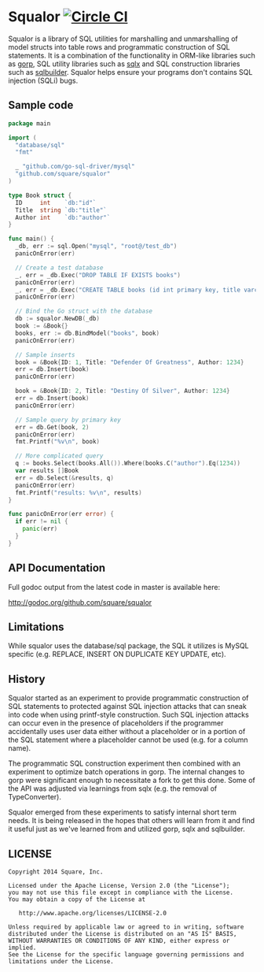 # Squalor [![Circle CI](https://circleci.com/gh/square/squalor/tree/master.png?style=badge)](https://circleci.com/gh/square/squalor/tree/master)

Squalor is a library of SQL utilities for marshalling and
unmarshalling of model structs into table rows and programmatic
construction of SQL statements. It is a combination of the
functionality in ORM-like libraries such as
[gorp](https://github.com/coopernurse/gorp), SQL utility libraries
such as [sqlx](https://github.com/jmoiron/sqlx) and SQL construction
libraries such as
[sqlbuilder](https://github.com/dropbox/godropbox/tree/master/database/sqlbuilder). Squalor helps ensure your programs don't contains SQL injection (SQLi) bugs.

## Sample code

```go
package main

import (
  "database/sql"
  "fmt"

  _ "github.com/go-sql-driver/mysql"
  "github.com/square/squalor"
)

type Book struct {
  ID     int    `db:"id"`
  Title  string `db:"title"`
  Author int    `db:"author"`
}

func main() {
  _db, err := sql.Open("mysql", "root@/test_db")
  panicOnError(err)

  // Create a test database
  _, err = _db.Exec("DROP TABLE IF EXISTS books")
  panicOnError(err)
  _, err = _db.Exec("CREATE TABLE books (id int primary key, title varchar(255), author int)")
  panicOnError(err)

  // Bind the Go struct with the database
  db := squalor.NewDB(_db)
  book := &Book{}
  books, err := db.BindModel("books", book)
  panicOnError(err)

  // Sample inserts
  book = &Book{ID: 1, Title: "Defender Of Greatness", Author: 1234}
  err = db.Insert(book)
  panicOnError(err)

  book = &Book{ID: 2, Title: "Destiny Of Silver", Author: 1234}
  err = db.Insert(book)
  panicOnError(err)

  // Sample query by primary key
  err = db.Get(book, 2)
  panicOnError(err)
  fmt.Printf("%v\n", book)

  // More complicated query
  q := books.Select(books.All()).Where(books.C("author").Eq(1234))
  var results []Book
  err = db.Select(&results, q)
  panicOnError(err)
  fmt.Printf("results: %v\n", results)
}

func panicOnError(err error) {
  if err != nil {
    panic(err)
  }
}
```

## API Documentation

Full godoc output from the latest code in master is available here:

http://godoc.org/github.com/square/squalor

## Limitations

While squalor uses the database/sql package, the SQL it utilizes is
MySQL specific (e.g. REPLACE, INSERT ON DUPLICATE KEY UPDATE, etc).

## History

Squalor started as an experiment to provide programmatic construction
of SQL statements to protected against SQL injection attacks that can
sneak into code when using printf-style construction. Such SQL
injection attacks can occur even in the presence of placeholders if
the programmer accidentally uses user data either without a
placeholder or in a portion of the SQL statement where a placeholder
cannot be used (e.g. for a column name).

The programmatic SQL construction experiment then combined with an
experiment to optimize batch operations in gorp. The internal changes
to gorp were significant enough to necessitate a fork to get this
done. Some of the API was adjusted via learnings from sqlx (e.g. the
removal of TypeConverter).

Squalor emerged from these experiments to satisfy internal short term
needs. It is being released in the hopes that others will learn from
it and find it useful just as we've learned from and utilized gorp,
sqlx and sqlbuilder.

## LICENSE

    Copyright 2014 Square, Inc.

    Licensed under the Apache License, Version 2.0 (the "License");
    you may not use this file except in compliance with the License.
    You may obtain a copy of the License at

       http://www.apache.org/licenses/LICENSE-2.0

    Unless required by applicable law or agreed to in writing, software
    distributed under the License is distributed on an "AS IS" BASIS,
    WITHOUT WARRANTIES OR CONDITIONS OF ANY KIND, either express or implied.
    See the License for the specific language governing permissions and
    limitations under the License.
